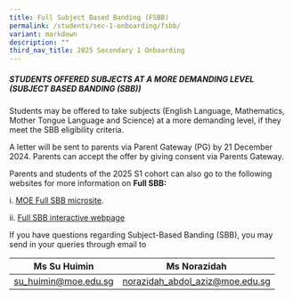 ```yaml
---
title: Full Subject Based Banding (FSBB)
permalink: /students/sec-1-onboarding/fsbb/
variant: markdown
description: ""
third_nav_title: 2025 Secondary 1 Onboarding
---
```

##### **STUDENTS OFFERED SUBJECTS AT A MORE DEMANDING LEVEL (SUBJECT BASED BANDING (SBB))**

Students may be offered to take subjects (English Language, Mathematics, Mother Tongue Language and Science) at a more demanding level, if they meet the SBB eligibility criteria.

A letter will be sent to parents via Parent Gateway (PG) by 21 December 2024. 
Parents can accept the offer by giving consent via Parents Gateway.

Parents and students of the 2025 S1 cohort can also go to the following websites for more information on **Full SBB:**

i.	[MOE Full SBB microsite](https://www.moe.gov.sg/microsites/psle-fsbb/full-subject-based-banding/main.html).  

ii.	[Full SBB interactive webpage](https://www.moe.gov.sg/microsites/psle-fsbb/full-subject-based-banding/interactive.html)

If you have questions regarding Subject-Based Banding (SBB), you may send in your queries through email to

| Ms Su Huimin  | Ms Norazidah |
| -------- | -------- |
| su_huimin@moe.edu.sg   | norazidah_abdol_aziz@moe.edu.sg|